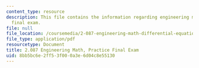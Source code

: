 ```yaml
---
content_type: resource
description: This file contains the information regarding engineering math, practice
  final exam.
file: null
file_location: /coursemedia/2-087-engineering-math-differential-equations-and-linear-algebra-fall-2014/8bb5bc6e2ff53f000a3e6d04c8e55130_MIT2_087F14_PracFinaexamv4.pdf
file_type: application/pdf
resourcetype: Document
title: 2.087 Engineering Math, Practice Final Exam
uid: 8bb5bc6e-2ff5-3f00-0a3e-6d04c8e55130
---
```

